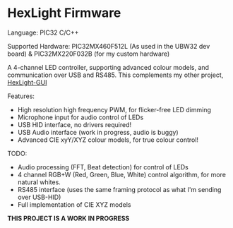# HexLight Firmware

Language: PIC32 C/C++

Supported Hardware: PIC32MX460F512L (As used in the UBW32 dev board) & PIC32MX220F032B (for my custom hardware)

A 4-channel LED controller, supporting advanced colour models, and communication over USB and RS485.
This complements my other project, [HexLight-GUI](/jorticus/hexlight-gui)

Features:

- High resolution high frequency PWM, for flicker-free LED dimming
- Microphone input for audio control of LEDs
- USB HID interface, no drivers required!
- USB Audio interface (work in progress, audio is buggy)
- Advanced CIE xyY/XYZ colour models, for true colour control!

TODO:

- Audio processing (FFT, Beat detection) for control of LEDs
- 4 channel RGB+W (Red, Green, Blue, White) control algorithm, for more natural whites.
- RS485 interface (uses the same framing protocol as what I'm sending over USB-HID)
- Full implementation of CIE XYZ models

**THIS PROJECT IS A WORK IN PROGRESS**
